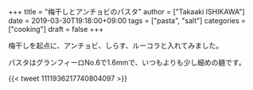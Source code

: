 +++
title = "梅干しとアンチョビのパスタ"
author = ["Takaaki ISHIKAWA"]
date = 2019-03-30T19:18:00+09:00
tags = ["pasta", "salt"]
categories = ["cooking"]
draft = false
+++

梅干しを起点に、アンチョビ、しらす、ルーコラと入れてみました。

パスタはグランフィーロNo.6で1.6mmで、いつもよりも少し細めの麺です。

{{< tweet 1111936217740804097 >}}
